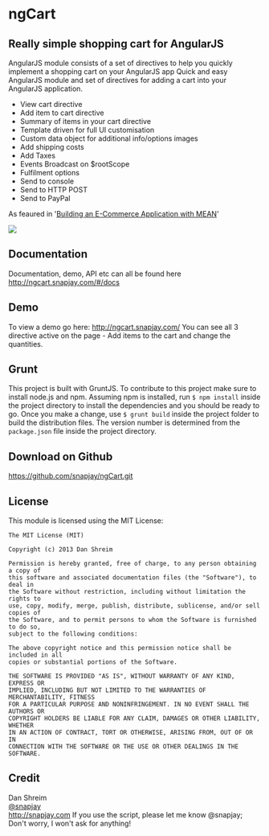 <ngcart-checkout service="http" settings="{ url:'/checkout' }"></ngcart-checkout>ngCart
======

Really simple shopping cart for AngularJS
-----------------------------------------------------------------

AngularJS module consists of a set of directives to help you quickly implement a shopping cart on your AngularJS app
Quick and easy AngularJS module and set of directives for adding a cart into your AngularJS application.
<ul>
 <li>View cart directive</li>
 <li>Add item to cart directive</li>
 <li>Summary of items in your cart directive</li>
 <li>Template driven for full UI customisation</li>
 <li>Custom data object for additional info/options images</li>
 <li>Add shipping costs</li>
 <li>Add Taxes</li>
 <li>Events Broadcast on $rootScope</li>
 <li>Fulfilment options</li>
 <li>Send to console</li>
 <li>Send to HTTP POST</li>
 <li>Send to PayPal</li>
</ul>
As feaured in '<a href="https://www.packtpub.com/web-development/building-e-commerce-application-mean">Building an E-Commerce Application with MEAN</a>' 

<a href="https://www.packtpub.com/web-development/building-e-commerce-application-mean"><img src="https://d1ldz4te4covpm.cloudfront.net/sites/default/files/imagecache/ppv4_main_book_cover/6551OS.jpg"/></a>

Documentation
-----
Documentation, demo, API etc can all be found here
http://ngcart.snapjay.com/#/docs


Demo
----

To view a demo go here:
http://ngcart.snapjay.com/
You can see all 3 directive active on the page - Add items to the cart and change the quantities.



Grunt
------------
This project is built with GruntJS. To contribute to this project make sure to install node.js and npm.
Assuming npm is installed, run `$ npm install` inside the project directory to install the dependencies and you should
be ready to go.
Once you make a change, use `$ grunt build` inside the project folder to build the distribution files.
The version number is determined from the `package.json` file inside the project directory.


Download on Github
------------------
https://github.com/snapjay/ngCart.git



License
-------

This module is licensed using the MIT License:

```
The MIT License (MIT)

Copyright (c) 2013 Dan Shreim

Permission is hereby granted, free of charge, to any person obtaining a copy of
this software and associated documentation files (the "Software"), to deal in
the Software without restriction, including without limitation the rights to
use, copy, modify, merge, publish, distribute, sublicense, and/or sell copies of
the Software, and to permit persons to whom the Software is furnished to do so,
subject to the following conditions:

The above copyright notice and this permission notice shall be included in all
copies or substantial portions of the Software.

THE SOFTWARE IS PROVIDED "AS IS", WITHOUT WARRANTY OF ANY KIND, EXPRESS OR
IMPLIED, INCLUDING BUT NOT LIMITED TO THE WARRANTIES OF MERCHANTABILITY, FITNESS
FOR A PARTICULAR PURPOSE AND NONINFRINGEMENT. IN NO EVENT SHALL THE AUTHORS OR
COPYRIGHT HOLDERS BE LIABLE FOR ANY CLAIM, DAMAGES OR OTHER LIABILITY, WHETHER
IN AN ACTION OF CONTRACT, TORT OR OTHERWISE, ARISING FROM, OUT OF OR IN
CONNECTION WITH THE SOFTWARE OR THE USE OR OTHER DEALINGS IN THE SOFTWARE.
```



Credit
------
Dan Shreim <br />
<a href="http://www.twitter.com/snapjay/">@snapjay</a> <br />
http://snapjay.com
If you use the script, please let me know @snapjay;  Don't worry, I won't ask for anything!
